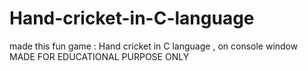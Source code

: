 # Hand-cricket-in-C-language
made this fun game : Hand cricket in C language , on console window
MADE FOR EDUCATIONAL PURPOSE ONLY
